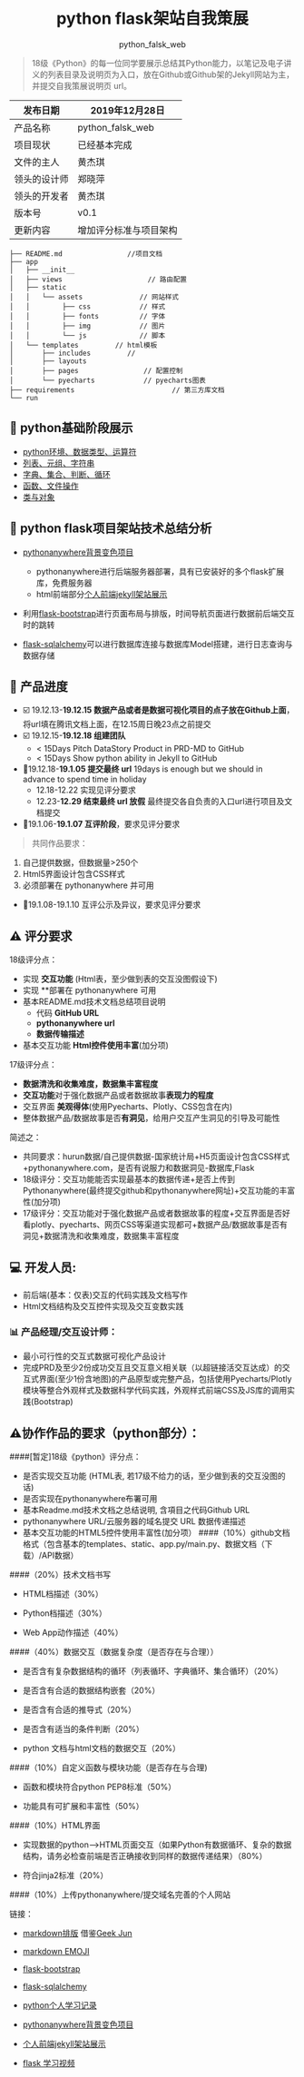 <div align="center">
  <h1>python flask架站自我策展</h1>
  <p>python_falsk_web</p>
</div>


> 18级《Python》的每一位同学要展示总结其Python能力，以笔记及电子讲义的列表目录及说明页为入口，放在Github或Github架的Jekyll网站为主，并提交自我策展说明页 url。

|发布日期|2019年12月28日|
| ---------- | --- |
|产品名称|python_falsk_web|
|项目现状|已经基本完成|
|文件的主人|黄杰琪|
|领头的设计师|郑晓萍|
|领头的开发者|黄杰琪|
|版本号|v0.1|
|更新内容|增加评分标准与项目架构|

```
├── README.md                //项目文档
├── app
│	├──	__init__
│	├── views                     // 路由配置
│   ├── static
│   │	└── assets              // 网站样式
│  	│		 ├── css         	// 样式
│   │		 ├── fonts		    // 字体
│   │		 ├── img            // 图片
│   │		 └── js             // 脚本
│   └── templates         // html模板
│   	├── includes         // 
│   	├── layouts
│   	├── pages                // 配置控制
│   	└── pyecharts            // pyecharts图表
├── requirements                        // 第三方库文档
└── run
```


## :hammer: python基础阶段展示

- [python环境、数据类型、运算符](https://github.com/huangjieqi/python_note/blob/master/task1.md)
- [列表、元组、字符串](https://github.com/huangjieqi/python_note/blob/master/text2.md)
- [字典、集合、判断、循环](https://github.com/huangjieqi/python_note/blob/master/task3.md)
- [函数、文件操作](https://github.com/huangjieqi/python_note/blob/master/task4.md)
- [类与对象](https://github.com/huangjieqi/python_note/blob/master/task5.md)

## :wrench: python flask项目架站技术总结分析
- [pythonanywhere背景变色项目](http://huangjieqi.pythonanywhere.com/)
  - pythonanywhere进行后端服务器部署，具有已安装好的多个flask扩展库，免费服务器
  - html前端部分[个人前端jekyll架站展示](https://huangjieqi.gitee.io/)

- 利用[flask-bootstrap](https://flask-bootstrap-zh.readthedocs.io/zh/latest/)进行页面布局与排版，时间导航页面进行数据前后端交互时的跳转

- [flask-sqlalchemy](http://www.pythondoc.com/flask-sqlalchemy/quickstart.html)可以进行数据库连接与数据库Model搭建，进行日志查询与数据存储




## :calendar: 产品进度

- :ballot_box_with_check: 19.12.13-**19.12.15 数据产品或者是数据可视化项目的点子放在Github上面**，将url填在腾讯文档上面，在12.15周日晚23点之前提交
- :ballot_box_with_check: 19.12.15-**19.12.18 组建团队**
    - < 15Days Pitch DataStory Product in PRD-MD to GitHub 
    - < 15Days Show python ability in Jekyll to GitHub
- :black_square_button:19.12.18-**19.1.05 提交最终 url** 19days is enough but we should in advance to spend time in holiday
    - 12.18-12.22 实现见评分要求
    - 12.23-**12.29 结束最终 url 放假** 最终提交各自负责的入口url进行项目及文档提交
- :black_square_button:19.1.06-**19.1.07 互评阶段**，要求见评分要求

> 共同作品要求：
1. 自己提供数据，但数据量>250个
2. Html5界面设计包含CSS样式
3. 必须部署在 pythonanywhere 并可用

- :black_square_button:19.1.08-19.1.10 互评公示及异议，要求见评分要求

## :warning: 评分要求

18级评分点：
- 实现 **交互功能** (Html表，至少做到表的交互没图假设下)
- 实现 **部署在 pythonanywhere 可用
- 基本README.md技术文档总结项目说明
  - 代码 **GitHub URL**
  - **pythonanywhere url**
  - **数据传输描述**
- 基本交互功能 **Html控件使用丰富**(加分项)

17级评分点：
- **数据清洗和收集难度，数据集丰富程度**
- **交互功能**对于强化数据产品或者数据故事**表现力的程度**
- 交互界面 **美观得体**(使用Pyecharts、Plotly、CSS包含在内)
- 整体数据产品/数据故事是否**有洞见**，给用户交互产生洞见的引导及可能性

简述之：
- 共同要求：hurun数据/自己提供数据-国家统计局+H5页面设计包含CSS样式+pythonanywhere.com，是否有说服力和数据洞见-数据库,Flask
- 18级评分：交互功能能否实现最基本的数据传递+是否上传到Pythonanywhere(最终提交github和pythonanywhere网址)+交互功能的丰富性(加分项)
- 17级评分：交互功能对于强化数据产品或者数据故事的程度+交互界面是否好看plotly、pyecharts、网页CSS等渠道实现都可+数据产品/数据故事是否有洞见+数据清洗和收集难度，数据集丰富程度

## :computer: 开发人员:

- 前后端(基本：仅表)交互的代码实践及文档写作
- Html文档结构及交互控件实现及交互变数实践

### :bar_chart: 产品经理/交互设计师：

- 最小可行性的交互式数据可视化产品设计
- 完成PRD及至少2份成功交互且交互意义相关联（以超链接活交互达成）的交互式界面(至少1份含地图)的产品原型或完整产品，包括使用Pyecharts/Plotly模块等整合外观样式及数据科学代码实践，外观样式前端CSS及JS库的调用实践(Bootstrap)


## :warning:协作作品的要求（python部分）：

####[暂定]18级《python》评分点：
- 是否实现交互功能 (HTML表, 若17级不给力的话，至少做到表的交互没图的话)
- 是否实现在pythonanywhere布署可用
- 基本Readme.md技术文档之总结说明, 含項目之代码Github URL
- pythonanywhere URL/云服务器的域名提交 URL 数据传递描述 
- 基本交互功能的HTML5控件使用丰富性(加分项）
####（10%）github文档格式（包含基本的templates、static、app.py/main.py、数据文档（下载）/API数据）


####（20%）技术文档书写
- HTML档描述（30%）


- Python档描述（30%）


- Web App动作描述（40%）


####（40%）数据交互（数据复杂度（是否存在与合理））
- 是否含有复杂数据结构的循环（列表循环、字典循环、集合循环）（20%）



- 是否含有合适的数据结构嵌套（20%）



- 是否含有合适的推导式（20%）


- 是否含有适当的条件判断（20%）


- python 文档与html文档的数据交互（20%）


####（10%）自定义函数与模块功能（是否存在与合理)
- 函数和模块符合python PEP8标准（50%）



- 功能具有可扩展和丰富性（50%）


####（10%）HTML界面
- 实现数据的python——>HTML页面交互（如果Python有数据循环、复杂的数据结构，请务必检查前端是否正确接收到同样的数据传递结果）（80%）


- 符合jinja2标准（20%）


####（10%）上传pythonanywhere/提交域名完善的个人网站




链接：

- [markdown排版](https://github.com/wenjunmo/DataStory_Interactive-Visualization) 借鉴[Geek Jun](https://github.com/wenjunmo/)
- [markdown EMOJI](https://www.webfx.com/tools/emoji-cheat-sheet/) 
- [flask-bootstrap](https://flask-bootstrap-zh.readthedocs.io/zh/latest/)

- [flask-sqlalchemy](http://www.pythondoc.com/flask-sqlalchemy/quickstart.html)
- [python个人学习记录](https://github.com/huangjieqi/python_note)
- [pythonanywhere背景变色项目](http://huangjieqi.pythonanywhere.com/)
- [个人前端jekyll架站展示](https://huangjieqi.gitee.io/)
- [flask 学习视频](https://www.youtube.com/watch?v=RWviEK1Si68&list=PLDFBYdF-BxV1G4FBpG1EMyFtbsbZuJOvD)


